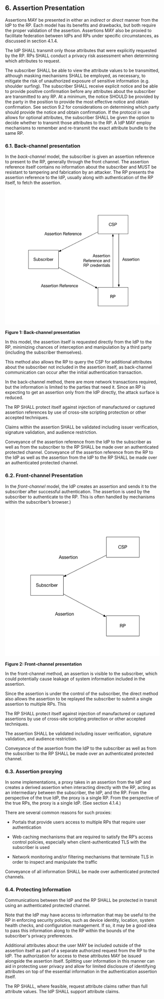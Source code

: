 <a name="sec6"></a>

## 6. Assertion Presentation

Assertions MAY be presented in either an *indirect* or *direct* manner from the IdP to the RP. Each model has its benefits and drawbacks, but both require the proper validation of the assertion. Assertions MAY also be proxied to facilitate federation between IdPs and RPs under specific circumstances, as discussed in section 4.1.4.

The IdP SHALL transmit only those attributes that were explicitly requested by the RP. RPs SHALL conduct a privacy risk assessment when determining which attributes to request. 

The subscriber SHALL be able to view the attribute values to be transmitted, although masking mechanisms SHALL be employed, as necessary, to mitigate the risk of unauthorized exposure of sensitive information (e.g. shoulder surfing). The subscriber SHALL receive explicit notice and be able to provide positive confirmation before any attributes about the subscriber are transmitted to any RP. At a minimum, the notice SHOULD be provided by the party in the position to provide the most effective notice and obtain confirmation. See section 9.2 for considerations on determining which party should provide the notice and obtain confirmation. If the protocol in use allows for optional attributes, the subscriber SHALL be given the option to decide whether to transmit those attributes to the RP. A IdP MAY employ mechanisms to remember and re-transmit the exact attribute bundle to the same RP. 

### 6.1. Back-channel presentation

In the *back-channel* model, the subscriber is given an assertion reference to present to the RP, generally through the front channel. The assertion reference itself contains no information about the subscriber and MUST be resistant to tampering and fabrication by an attacker. The RP presents the assertion reference to the IdP, usually along with authentication of the RP itself, to fetch the assertion. 

![Figure 1: Back-channel presentation](sp800-63c/media/indirect.png)

**Figure 1: Back-channel presentation**

In this model, the assertion itself is requested directly from the IdP to the RP, minimizing chances of interception and manipulation by a third party (including the subscriber themselves). 

This method also allows the RP to query the CSP for additional attributes about the subscriber not included in the assertion itself, as back-channel communication can occur after the initial authentication transaction. 

In the back-channel method, there are more network transactions required, but the information is limited to the parties that need it. Since an RP is expecting to get an assertion only from the IdP directly, the attack surface is reduced.

The RP SHALL protect itself against injection of manufactured or captured assertion references by use of cross-site scripting protection or other accepted techniques. 

Claims within the assertion SHALL be validated including issuer verification, signature validation, and audience restriction.

Conveyance of the assertion reference from the IdP to the subscriber as well as from the subscriber to the RP SHALL be made over an authenticated protected channel. Conveyance of the assertion reference from the RP to the IdP as well as the assertion from the IdP to the RP SHALL be made over an authenticated protected channel.

### 6.2. Front-channel Presentation

In the *front-channel* model, the IdP creates an assertion and sends it to the subscriber after successful authentication. The assertion is used by the subscriber to authenticate to the RP. This is often handled by mechanisms within the subscriber’s browser.) 

![Figure 2: Front-channel presentation](sp800-63c/media/direct.png)

**Figure 2: Front-channel presentation**

In the front-channel method, an assertion is visible to the subscriber, which could potentially cause leakage of system information included in the assertion. 

Since the assertion is under the control of the subscriber, the direct method also allows the assertion to be replayed the subscriber to submit a single assertion to multiple RPs. This

The RP SHALL protect itself against injection of manufactured or captured assertions by use of cross-site scripting protection or other accepted techniques. 

The assertion SHALL be validated including issuer verification, signature validation, and audience restriction.

Conveyance of the assertion from the IdP to the subscriber as well as from the subscriber to the RP SHALL be made over an authenticated protected channel.

### 6.3. Assertion proxying

In some implementations, a proxy takes in an assertion from the IdP and creates a derived assertion when interacting directly with the RP, acting as an intermediary between the subscriber, the IdP, and the RP. From the perspective of the true IdP, the proxy is a single RP. From the perspective of the true RPs, the proxy is a single IdP. (See section 4.1.4.) 

There are several common reasons for such proxies:

- Portals that provide users access to multiple RPs that require user authentication

- Web caching mechanisms that are required to satisfy the RP’s access control policies, especially when client-authenticated TLS with the subscriber is used

- Network monitoring and/or filtering mechanisms that terminate TLS in order to inspect and manipulate the traffic

Conveyance of all information SHALL be made over authenticated protected channels.

### 6.4. Protecting Information

Communications between the IdP and the RP SHALL be protected in transit using an authenticated protected channel.

Note that the IdP may have access to information that may be useful to the RP in enforcing security policies, such as device identity, location, system health checks, and configuration management. If so, it may be a good idea to pass this information along to the RP within the bounds of the subscriber's privacy preferences.

Additional attributes about the user MAY be included outside of the assertion itself as part of a separate authorized request from the RP to the IdP. The authorization for access to these attributes MAY be issued alongside the assertion itself. Splitting user information in this manner can aid in protecting user privacy and allow for limited disclosure of identifying attributes on top of the essential information in the authentication assertion itself.

The RP SHALL, where feasible, request attribute claims rather than full attribute values. The IdP SHALL support attribute claims.  

